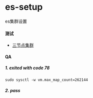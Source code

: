 # es-setup
es集群设置


#### 测试
- [三节点集群](./test/3-nodes-cluster/docker-compose.yml)

#### QA
##### 1. exited with code 78
`sudo sysctl -w vm.max_map_count=262144`

##### 2. pass